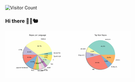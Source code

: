 ![Visitor Count](https://komarev.com/ghpvc/?username=yuhi-sa&color=lightgrey)
### Hi there 👋🐧🐿

<img src="https://github.com/yuhi-sa/github_cards/blob/master/cards/repos.gif?raw=true" width="40%"><img src="https://github.com/yuhi-sa/github_cards/blob/master/cards/top.gif?raw=true" width="40%">
